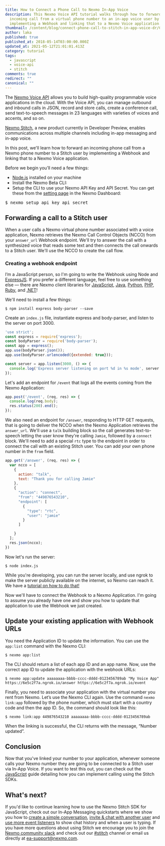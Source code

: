 ```yaml
---
title: How to Connect a Phone Call to Nexmo In-App Voice
description: This Nexmo Voice API tutorial walks through how to forward an
  incoming call from a virtual phone number to an in-app voice user by
  implementing a Webhook and linking that to a Nexmo Voice application.
thumbnail: /content/blog/connect-phone-call-to-stitch-in-app-voice-dr/Call-to-InApp-Voice.jpg
author: laka
published: true
published_at: 2018-05-14T03:00:00.000Z
updated_at: 2021-05-12T21:01:01.413Z
category: tutorial
tags:
  - javascript
  - voice-api
  - stitch
comments: true
redirect: ""
canonical: ""
---
```

The [Nexmo Voice API](https://developer.nexmo.com/voice/voice-api/overview) allows you to build high-quality programmable voice applications in the cloud. With the Voice API, you can manage outbound and inbound calls in JSON, record and store calls, create a conference call, send text-to-speech messages in 23 languages with varieties of voices and accents, and so on.

[Nexmo Stitch](https://developer.nexmo.com/stitch/overview), a new product currently in Developer Preview, enables communications across multiple channels including in-app messaging and in-app voice.

In this post, we'll learn how to forward an incoming phone call from a Nexmo phone number to a Stitch user by implementing a Webhook and linking that to a Nexmo Voice application.

Before we begin you’ll need a few things:

* [Node.js](https://nodejs.org/en/) installed on your machine</li>
* Install the Nexmo Beta CLI:
* Setup the CLI to use your Nexmo API Key and API Secret. You can get these from the <a href="https://dashboard.nexmo.com/settings">setting page</a> in the Nexmo Dashboard:

<pre>
$ nexmo setup api_key api_secret
</pre>

<sign-up></sign-up>

## Forwarding a call to a Stitch user

When a user calls a Nexmo virtual phone number associated with a voice application, Nexmo retrieves the Nexmo Call Control Objects (NCCO) from your `answer_url` Webhook endpoint. We'll try to answer the call with a synthesized voice that reads some text and then connects the call onwards to a Stitch user. We'll use the NCCO to create the call flow.

### Creating a webhook endpoint

I’m a JavaScript person, so I'm going to write the Webhook using Node and [ExpressJS](http://expressjs.com/). If you prefer a different language, feel free to use something else — there are Nexmo client libraries for [JavaScript](https://github.com/nexmo/nexmo-node "Nexmo Node Library"), [Java](https://github.com/nexmo/nexmo-java "Nexmo Java Library"), [Python](https://github.com/nexmo/nexmo-python "Nexmo Python Library"), [PHP](https://github.com/nexmo/nexmo-php "Nexmo PHP Library"), [Ruby](https://github.com/nexmo/nexmo-ruby "Nexmo Ruby Library"), and [.NET](https://github.com/nexmo/nexmo-dotnet "Nexmo DotNet Library")!

We'll need to install a few things:

```
$ npm install express body-parser --save
```

Create an `index.js` file, instantiate express and body-parser, and listen to the server on port 3000.

```javascript
'use strict';
const express = require('express');
const bodyParser = require('body-parser');
const app = express();
app.use(bodyParser.json());
app.use(bodyParser.urlencoded({extended: true}));

const server = app.listen(3000, () => {
  console.log('Express server listening on port %d in %s mode', server.address().port, app.settings.env);
});
```

Let's add an endpoint for `/event` that logs all the events coming from the Nexmo Application:

```javascript
app.post('/event', (req, res) => {
  console.log(req.body);
  res.status(200).end();
});
```

We also need an endpoint for `/answer`, responding to HTTP GET requests, that is going to deliver the NCCO when the Nexmo Application retrieves the `answer_url`. We'll use a `talk` building block so the call generates text-to-speech letting the user know they're calling `Jamie`, followed by a `connect` block. We'll need to add a special `rtc` type to the endpoint in order to connect the call with an existing Stitch user. You can add your own phone number in the `from` field.

```javascript
app.get('/answer', (req, res) => {
  var ncco = [
    {
      action: "talk",
      text: "Thank you for calling Jamie"
    },
    {
      "action": "connect",
      "from": "449876543210",
      "endpoint": [
        {
          "type": "rtc",
          "user": "jamie"
        }
      ]

    }
  ];
  res.json(ncco);
})
```

Now let's run the server:

```
$ node index.js
```

While you're developing, you can run the server locally, and use ngrok to make the server publicly available on the internet, so Nexmo can reach it. We have a [tutorial on how to do that!](https://www.nexmo.com/blog/2017/07/04/local-development-nexmo-ngrok-tunnel-dr/ "Set Up Local Development With Ngrok")

Now we'll have to connect the Webhook to a Nexmo Application. I'm going to assume you already have one and show you how to update that application to use the Webhook we just created.

## Update your existing application with Webhook URLs

You need the Application ID to update the information. You can use the `app:list` command with the Nexmo CLI:

```
$ nexmo app:list
```

The CLI should return a list of each app ID and an app name. Now, use the correct app ID to update the application with the webhook URLs:

```
$ nexmo app:update aaaaaaaa-bbbb-cccc-dddd-0123456789ab "My Voice App" https://6e5c2f7a.ngrok.io/answer https://6e5c2f7a.ngrok.io/event
```

Finally, you need to associate your application with the virtual number you rent from Nexmo. Let’s use the Nexmo CLI again. Use the command `nexmo link:app` followed by the phone number, which must start with a country code and then the app ID. So, the command should look like this:

```
$ nexmo link:app 449876543210 aaaaaaaa-bbbb-cccc-dddd-0123456789ab
```

When the linking is successful, the CLI returns with the message, “Number updated”.

## Conclusion

Now that you've linked your number to your application, whenever someone calls your Nexmo number they are going to be connected to a Stitch user via In-App Voice. If you want to test this out, you can check out the [JavaScript](https://developer.nexmo.com/stitch/in-app-voice/guides/2-calling-users) guide detailing how you can implement calling using the Stitch SDKs.

## What's next?

If you'd like to continue learning how to use the Nexmo Stitch SDK for JavaScript, check out our In-App Messaging quickstarts where we show you how to [create a simple conversation](https://developer.nexmo.com/stitch/in-app-messaging/guides/1-simple-conversation?platform=javascript), [invite & chat with another user](https://developer.nexmo.com/stitch/in-app-messaging/guides/2-inviting-members?platform=javascript) and [use more event listeners](https://developer.nexmo.com/stitch/in-app-messaging/guides/3-utilizing-events?platform=javascript) to show chat history and when a user is typing. If you have more questions about using Stitch we encourage you to join the [Nexmo community slack](https://developer.nexmo.com/community/slack/) and check out our [\#stitch](https://nexmo-community.slack.com/messages/C9H152ATW) channel or email us directly at [ea-support@nexmo.com](mailto:ea-support@nexmo.com).